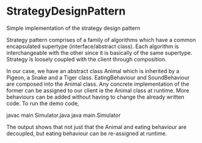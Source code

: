 # StrategyDesignPattern
Simple implementation of the strategy design pattern

Strategy pattern comprises of a family of algorithms which have a common encapsulated supertype (interface/abstract class). Each algorithm is interchangeable with the other since it is basically of the same supertype. Strategy is loosely coupled with the client through composition.

In our case, we have an abstract class Animal which is inherited by a Pigeon, a Snake and a Tiger class. EatingBehaviour and SoundBehaviour are composed into the Animal class. Any concrete implementation of the former can be assigned to our client ie the Animal class at runtime. More behaviours can be added without having to change the already written code.
To run the demo code,

javac main Simulator.java
java main.Simulator

The output shows that not just that the Animal and eating behaviour are decoupled, but eating behaviour can be re-assigned at runtime. 
